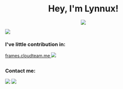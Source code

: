 <h1 align="center">Hey, I'm Lynnux!</h1>
<p align="center">
<a href="https://lynnux.xyz/" target="_blank">
   <img src="https://img.shields.io/badge/-PORTFOLIO-black?logo=dialogflow&style=for-the-badge">
</a>
</p>

<a href="https://github.com/Dark-LYNN/">
   <img src="https://metrics.lecoq.io/Dark-LYNN?template=classic&languages=1&achievements=1&pagespeed=1&base=header%2C%20activity%2C%20community%2C%20repositories%2C%20metadata&base.indepth=false&base.hireable=false&base.skip=false&languages=false&languages.limit=5&languages.threshold=0%25&languages.other=false&languages.colors=github&languages.sections=most-used&languages.indepth=false&languages.analysis.timeout=15&languages.analysis.timeout.repositories=7.5&languages.categories=markup%2C%20programming&languages.recent.categories=markup%2C%20programming&languages.recent.load=300&languages.recent.days=14&achievements=false&achievements.threshold=C&achievements.secrets=true&achievements.display=compact&achievements.limit=0&pagespeed=false&pagespeed.url=lynnux.xyz&pagespeed.detailed=false&pagespeed.screenshot=false&pagespeed.pwa=false&config.timezone=Europe%2FBrussels&config.display=large">
</a>
</p>

### I've little contribution in:

<a href="https://github.com/cloudteamdev/frames.cloudteam.me">frames.cloudteam.me <img src="https://img.shields.io/github/stars/cloudteamdev/frames.cloudteam.me.svg?style=social&label=Star&maxAge=14400"> 
</a>

<h2></h2>

### Contact me:

<a href="https://github.com/Dark-LYNN" target="_blank"><img src="https://img.shields.io/badge/Github-LYNN-pink?style=for-the-badge&logo=github"></a>
<a href="mailto:contact.lynnux@gmail.com" target="_blank"><img src="https://img.shields.io/badge/Email-contact.lynnux@gmail.com-teal?style=for-the-badge&logo=gmail"></a>
